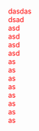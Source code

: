 <html>
<head>
<script type="text/javascript">
	function resize(){
		var w = document.getElementById('div').offsetWidth;
		var h = document.getElementById('div').offsetHeight;
		if (w > h) {
			document.getElementById('img').setAttribute("width", w);
			document.getElementById('img').setAttribute("height", w);
			document.getElementById('img').setAttribute("x", 0);
			document.getElementById('img').setAttribute("y", "-" + (w - h) / 2);
		} else {
			document.getElementById('img').setAttribute("width", h);
			document.getElementById('img').setAttribute("height", h);
			document.getElementById('img').setAttribute("y", "-" + 0);
			document.getElementById('img').setAttribute("x", "-" + (h - w) / 2);
		}
	}
	window.onload = function(e) {
		resize();
	}

	window.onresize = function(event) {
		resize();
	};
</script>
<style>
div {
	position: relative;
	overflow: hidden;
	color: red;
}

div>svg {
	position: absolute;
	top: 0px;
	left: 0px;
	z-index: -10;
}
</style>
</head>
<body>
	<div id="div" style="width: 100%;">
		<svg xmlns="http://www.w3.org/2000/svg" id="svgroot" width="100%"
			height="100%">
	  <defs>
	     <filter id="filtersPicture">
	       <feComposite result="inputTo_38" in="SourceGraphic"
				in2="SourceGraphic" operator="arithmetic" k1="0" k2="1" k3="0"
				k4="0" />
	       <feColorMatrix id="filter_38" type="saturate" values="0"
				data-filterid="38" />
	    </filter>
	  </defs>
	  <image id="img" filter="url(&quot;#filtersPicture&quot;)"
				xmlns:xlink="http://www.w3.org/1999/xlink" xlink:href="c.jpg" /></svg>
		dasdas<br /> dsad<br /> asd<br /> asd<br /> asd<br /> asd<br /> as<br />
		as<br /> as<br /> as<br /> as<br /> as<br /> as<br /> as<br />
	</div>
</body>
</html>
